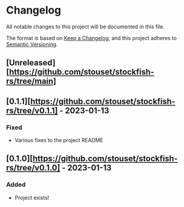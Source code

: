 # Changelog

All notable changes to this project will be documented in this file.

The format is based on [Keep a Changelog][keepachangelog], and this project
adheres to [Semantic Versioning][semver].

## [Unreleased][https://github.com/stouset/stockfish-rs/tree/main]

## [0.1.1][https://github.com/stouset/stockfish-rs/tree/v0.1.1] - 2023-01-13

### Fixed

- Various fixes to the project README

## [0.1.0][https://github.com/stouset/stockfish-rs/tree/v0.1.0] - 2023-01-13

### Added

- Project exists!

[keepachangelog]: https://keepachangelog.com/en/1.0.0/
[semver]:         https://semver.org/spec/v2.0.0.html
